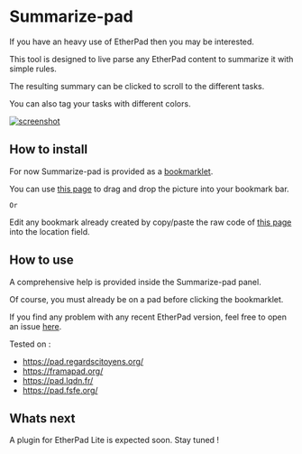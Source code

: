 # Summarize-pad

If you have an heavy use of EtherPad then you may be interested.

This tool is designed to live parse any EtherPad content to summarize it with simple rules.

The resulting summary can be clicked to scroll to the different tasks.

You can also tag your tasks with different colors.

[![screenshot](http://bjperson.github.io/summarize-pad/img/thumb.png "screenshot")](http://bjperson.github.io/summarize-pad/img/screenshot.png)

## How to install

For now Summarize-pad is provided as a [bookmarklet](https://fr.wikipedia.org/wiki/Bookmarklet).

You can use [this page](http://bjperson.github.io/summarize-pad/) to drag and drop the picture into your bookmark bar.

`Or`

Edit any bookmark already created by copy/paste the raw code of [this page](https://raw.githubusercontent.com/bjperson/summarize-pad/gh-pages/bookmarklet.js) into the location field.

## How to use

A comprehensive help is provided inside the Summarize-pad panel.

Of course, you must already be on a pad before clicking the bookmarklet.

If you find any problem with any recent EtherPad version, feel free to open an issue [here](https://github.com/bjperson/summarize-pad/issues).

Tested on :
- https://pad.regardscitoyens.org/
- https://framapad.org/
- https://pad.lqdn.fr/
- https://pad.fsfe.org/

## Whats next

A plugin for EtherPad Lite is expected soon. Stay tuned !
